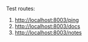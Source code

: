 Test routes:

1. [http://localhost:8003/ping](http://localhost:8003/ping)
2. [http://localhost:8003/docs](http://localhost:8003/docs)
3. [http://localhost:8003/notes](http://localhost:8003/notes)
